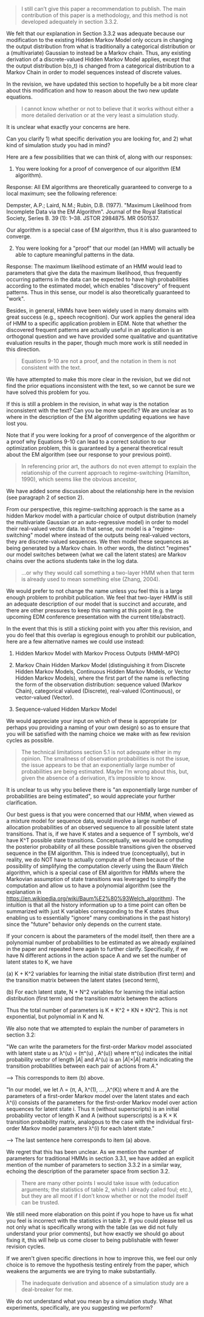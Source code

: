 ﻿> I still can’t give this paper a recommendation to publish. The main
> contribution of this paper is a methodology, and this method is not
> developed adequately in section 3.3.2.

We felt that our explanation in Section 3.3.2 was adequate because our
modification to the existing Hidden Markov Model only occurs in changing
the output distribution from what is traditionally a categorical
distribution or a (multivariate) Gaussian to instead be a Markov chain.
Thus, any existing derivation of a discrete-valued Hidden Markov Model
applies, except that the output distribution b(o_t) is changed from a
categorical distribution to a Markov Chain in order to model sequences
instead of discrete values.

In the revision, we have updated this section to hopefully be a bit more
clear about this modification and how to reason about the two new update
equations.

> I cannot know whether or not to believe that it works without either a
> more detailed derivation or at the very least a simulation study.

It is unclear what exactly your concerns are here.

Can you clarify 1) what specific derivation you are looking for, and 2)
what kind of simulation study you had in mind?

Here are a few possibilities that we can think of, along with our responses:

1) You were looking for a proof of convergence of our algorithm (EM algorithm).

Response: All EM algorithms are theoretically guaranteed to converge to a
local maximum; see the following reference:

Dempster, A.P.; Laird, N.M.; Rubin, D.B. (1977). "Maximum Likelihood from
Incomplete Data via the EM Algorithm". Journal of the Royal Statistical
Society, Series B. 39 (1): 1–38. JSTOR 2984875. MR 0501537.

Our algorithm is a special case of EM algorithm, thus it is also guaranteed
to converge.

2) You were looking for a "proof" that our model (an HMM) will actually be
able to capture meaningful patterns in the data.

Response: The maximum likelihood estimate of an HMM would lead to
parameters that give the data the maximum likelihood, thus frequently
occurring patterns in the data can be expected to have high probabilities
according to the estimated model, which enables "discovery" of frequent
patterns. Thus in this sense, our model is also theoretically guaranteed to
"work".

Besides, in general, HMMs have been widely used in many domains with great
success (e.g., speech recognition). Our work applies the general idea of
HMM to a specific application problem in EDM. Note that whether the
discovered frequent patterns are actually useful in an application is an
orthogonal question and we have provided some qualitative and quantitative
evaluation results in the paper, though much more work is still needed in
this direction.

> Equations 9-10 are not a proof, and the notation in them is not consistent
> with the text.

We have attempted to make this more clear in the revision, but we did not
find the prior equations inconsistent with the text, so we cannot be sure
we have solved this problem for you.

If this is still a problem in the revision, in what way is the notation
inconsistent with the text? Can you be more specific? We are unclear as to
where in the description of the EM algorithm updating equations we have
lost you.

Note that if you were looking for a proof of convergence of the algorithm
or a proof why Equations 9-10 can lead to a correct solution to our
optimization problem, this is guaranteed by a general theoretical result
about the EM algorithm (see our response to your previous point).

> In referencing prior art, the authors do not even attempt to
> explain the relationship of the current approach to regime-switching
> (Hamilton, 1990), which seems like the obvious ancestor,

We have added some discussion about the relationship here in the revision
(see paragraph 2 of section 2).

From our perspective, this regime-switching approach is the same as a
hidden Markov model with a particular choice of output distribution (namely
the multivariate Gaussian or an auto-regressive model) in order to model
their real-valued vector data. In that sense, our model is a
"regime-switching" model where instead of the outputs being real-valued
vectors, they are discrete-valued sequences. We then model these sequences
as being generated by a Markov chain. In other words, the distinct
"regimes" our model switches between (what we call the latent states) are
Markov chains over the actions students take in the log data.

>  ...or why they would call something a two-layer HMM when that term is
>  already used to mean something else (Zhang, 2004).

We would prefer to not change the name unless you feel this is a large
enough problem to prohibit publication. We feel that two-layer HMM is still
an adequate description of our model that is succinct and accurate, and
there are other pressures to keep this naming at this point (e.g. the
upcoming EDM conference presentation with the current title/abstract).

In the event that this is still a sticking point with you after this
revision, and you do feel that this overlap is egregious enough to prohibit
our publication, here are a few alternative names we could use instead:

1. Hidden Markov Model with Markov Process Outputs (HMM-MPO)

2. Markov Chain Hidden Markov Model (distinguishing it from Discrete Hidden
   Markov Models, Continuous Hidden Markov Models, or Vector Hidden Markov
   Models), where the first part of the name is reflecting the form of the
   observation distribution: sequence valued (Markov Chain), categorical valued
   (Discrete), real-valued (Continuous), or vector-valued (Vector).

3. Sequence-valued Hidden Markov Model

We would appreciate your input on which of these is appropriate (or perhaps
you providing a naming of your own design) so as to ensure that you will be
satisfied with the naming choice we make with as few revision cycles as
possible.

> The technical limitations section 5.1 is not adequate either in my
> opinion. The smallness of observation probabilities is not the issue, the
> issue appears to be that an exponentially large number of probabilities
> are being estimated. Maybe I’m wrong about this, but, given the absence
> of a derivation, it’s impossible to know.

It is unclear to us why you believe there is "an exponentially large number
of probabilities are being estimated", so would appreciate your further
clarification.

Our best guess is that you were concerned that our HMM, when viewed as a
mixture model for sequence data, would involve a large number of allocation
probabilities of an observed sequence to all possible latent state
transitions. That is, if we have K states and a sequence of T symbols, we'd
have K^T possible state transitions. Conceptually, we would be computing
the posterior probability of all these possible transitions given the
observed sequence in the EM algorithm. This is indeed true (conceptually),
but in reality, we do NOT have to actually compute all of them because of
the possibility of simplifying the computation cleverly using the Baum
Welch algorithm, which is a special case of EM algorithm for HMMs where
the Markovian assumption of state transitions was leveraged to simplify the
computation and allow us to have a polynomial algorithm (see the
explanation in https://en.wikipedia.org/wiki/Baum%E2%80%93Welch_algorithm).
The intuition is that all the history information up to a time point can
often be summarized with just K variables corresponding to the K states
(thus enabling us to essentially "ignore" many combinations in the past
history) since the "future" behavior only depends on the current state.

If your concern is about the parameters of the model itself, then there are
a polynomial number of probabilities to be estimated as we already
explained in the paper and repeated here again to further clarify.
Specifically, if we have N different actions in the action space A and we
set the number of latent states to K, we have

(a) K + K^2 variables for learning the initial state distribution (first
    term) and the transition matrix between the latent states (second term),

(b) For each latent state, N + N^2 variables for learning the initial action
    distribution (first term) and the transition matrix between the actions

Thus the total number of parameters is K + K^2 + KN + KN^2. This is not
exponential, but polynomial in K and N.

We also note that we attempted to explain the number of parameters in
section 3.2:

"We can write the parameters for the first-order Markov model
associated with latent state u as λ^(u) = (π^(u) , A^(u)) where π^(u)
indicates the initial probability vector of length |*A*| and A^(u) is an
|*A*|×|*A*| matrix indicating the transition probabilities between each
pair of actions from *A*."

--> This corresponds to item (b) above.

"In our model, we let Λ = (π, A, λ^(1), ... ,λ^(K)) where π and A are the
parameters of a first-order Markov model over the latent states and each
λ^(i) consists of the parameters for the first-order Markov model over
action sequences for latent state i. Thus π (without superscripts) is an
initial probability vector of length K and A (without superscripts) is a K
× K transition probability matrix, analogous to the case with the
individual first-order Markov model parameters λ^(i) for each latent
state."

--> The last sentence here corresponds to item (a) above.

We regret that this has been unclear. As we mention the number of
parameters for traditional HMMs in section 3.3.1, we have added an explicit
mention of the number of parameters to section 3.3.2 in a similar way,
echoing the description of the parameter space from section 3.2.

> There are many other points I would take issue with (education arguments;
> the statistics of table 2, which I already called foul; etc.), but they are
> all moot if I don’t know whether or not the model itself can be trusted.

We still need more elaboration on this point if you hope to have us fix
what you feel is incorrect with the statistics in table 2. If you could
please tell us not only what is specifically wrong with the table (as we
did not fully understand your prior comments), but how exactly we should go
about fixing it, this will help us come closer to being publishable with
fewer revision cycles.

If we aren't given specific directions in how to improve this, we feel our
only choice is to remove the hypothesis testing entirely from the paper,
which weakens the arguments we are trying to make substantially.

> The inadequate derivation and absence of a simulation study are a
> deal-breaker for me.

We do not understand what you mean by a simulation study. What experiments,
specifically, are you suggesting we perform?
